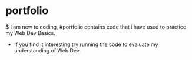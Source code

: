 # portfolio
$ I am new to coding, #portfolio contains code that i have used to practice my Web Dev Basics. 
* If you find it interesting try running the code to evaluate my understanding of Web Dev.
